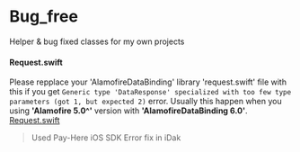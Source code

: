 # Bug_free
Helper &amp; bug fixed classes for my own projects

#### Request.swift
Please repplace your 'AlamofireDataBinding' library 'request.swift' file with this if you get `Generic type 'DataResponse' specialized with too few type parameters (got 1, but expected 2)` error. 
Usually this happen when you using **'Alamofire 5.0^'** version with **'AlamofireDataBinding 6.0'**.
[Request.swift](https://github.com/MnkGitBox/Bug_free/edit/main/Request.swift)
> Used Pay-Here iOS SDK Error fix in iDak
